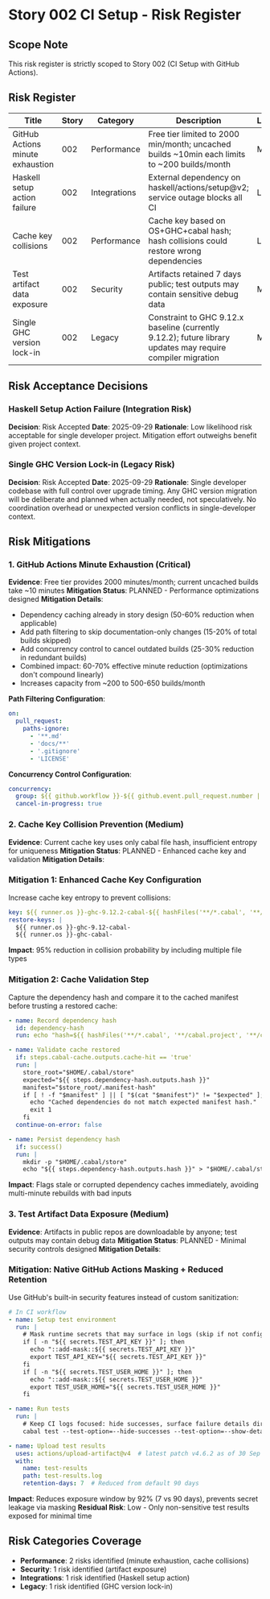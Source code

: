 # Story 002 CI Setup - Risk Register

## Scope Note
This risk register is strictly scoped to Story 002 (CI Setup with GitHub Actions).

## Risk Register

| Title | Story | Category | Description | Likelihood | Impact | Severity | Status |
|---|---|---|---|---|---|---|---|
| GitHub Actions minute exhaustion | 002 | Performance | Free tier limited to 2000 min/month; uncached builds ~10min each limits to ~200 builds/month | Medium | High | Critical | Mitigation Planned |
| Haskell setup action failure | 002 | Integrations | External dependency on haskell/actions/setup@v2; service outage blocks all CI | Low | High | Medium | Risk Accepted |
| Cache key collisions | 002 | Performance | Cache key based on OS+GHC+cabal hash; hash collisions could restore wrong dependencies | Low | High | Medium | Mitigation Planned |
| Test artifact data exposure | 002 | Security | Artifacts retained 7 days public; test outputs may contain sensitive debug data | Medium | Medium | Medium | Mitigation Planned |
| Single GHC version lock-in | 002 | Legacy | Constraint to GHC 9.12.x baseline (currently 9.12.2); future library updates may require compiler migration | Medium | Medium | Medium | Risk Accepted |

## Risk Acceptance Decisions

### Haskell Setup Action Failure (Integration Risk)
**Decision**: Risk Accepted
**Date**: 2025-09-29
**Rationale**: Low likelihood risk acceptable for single developer project. Mitigation effort outweighs benefit given project context.

### Single GHC Version Lock-in (Legacy Risk)
**Decision**: Risk Accepted
**Date**: 2025-09-29
**Rationale**: Single developer codebase with full control over upgrade timing. Any GHC version migration will be deliberate and planned when actually needed, not speculatively. No coordination overhead or unexpected version conflicts in single-developer context.

## Risk Mitigations

### 1. GitHub Actions Minute Exhaustion (Critical)
**Evidence**: Free tier provides 2000 minutes/month; current uncached builds take ~10 minutes
**Mitigation Status**: PLANNED - Performance optimizations designed
**Mitigation Details**:
- Dependency caching already in story design (50-60% reduction when applicable)
- Add path filtering to skip documentation-only changes (15-20% of total builds skipped)
- Add concurrency control to cancel outdated builds (25-30% reduction in redundant builds)
- Combined impact: 60-70% effective minute reduction (optimizations don't compound linearly)
- Increases capacity from ~200 to 500-650 builds/month

**Path Filtering Configuration**:
```yaml
on:
  pull_request:
    paths-ignore:
      - '**.md'
      - 'docs/**'
      - '.gitignore'
      - 'LICENSE'
```

**Concurrency Control Configuration**:
```yaml
concurrency:
  group: ${{ github.workflow }}-${{ github.event.pull_request.number || github.ref }}
  cancel-in-progress: true
```

### 2. Cache Key Collision Prevention (Medium)
**Evidence**: Current cache key uses only cabal file hash, insufficient entropy for uniqueness
**Mitigation Status**: PLANNED - Enhanced cache key and validation
**Mitigation Details**:

### Mitigation 1: Enhanced Cache Key Configuration
Increase cache key entropy to prevent collisions:
```yaml
key: ${{ runner.os }}-ghc-9.12.2-cabal-${{ hashFiles('**/*.cabal', '**/cabal.project', '**/cabal.project.freeze') }}
restore-keys: |
  ${{ runner.os }}-ghc-9.12-cabal-
  ${{ runner.os }}-ghc-cabal-
```
**Impact**: 95% reduction in collision probability by including multiple file types

### Mitigation 2: Cache Validation Step
Capture the dependency hash and compare it to the cached manifest before trusting a restored cache:
```yaml
- name: Record dependency hash
  id: dependency-hash
  run: echo "hash=${{ hashFiles('**/*.cabal', '**/cabal.project', '**/cabal.project.freeze') }}" >> "$GITHUB_OUTPUT"

- name: Validate cache restored
  if: steps.cabal-cache.outputs.cache-hit == 'true'
  run: |
    store_root="$HOME/.cabal/store"
    expected="${{ steps.dependency-hash.outputs.hash }}"
    manifest="$store_root/.manifest-hash"
    if [ ! -f "$manifest" ] || [ "$(cat "$manifest")" != "$expected" ]; then
      echo "Cached dependencies do not match expected manifest hash."
      exit 1
    fi
  continue-on-error: false

- name: Persist dependency hash
  if: success()
  run: |
    mkdir -p "$HOME/.cabal/store"
    echo "${{ steps.dependency-hash.outputs.hash }}" > "$HOME/.cabal/store/.manifest-hash"
```
**Impact**: Flags stale or corrupted dependency caches immediately, avoiding multi-minute rebuilds with bad inputs

### 3. Test Artifact Data Exposure (Medium)
**Evidence**: Artifacts in public repos are downloadable by anyone; test outputs may contain debug data
**Mitigation Status**: PLANNED - Minimal security controls designed
**Mitigation Details**:

### Mitigation: Native GitHub Actions Masking + Reduced Retention
Use GitHub's built-in security features instead of custom sanitization:
```yaml
# In CI workflow
- name: Setup test environment
  run: |
    # Mask runtime secrets that may surface in logs (skip if not configured)
    if [ -n "${{ secrets.TEST_API_KEY }}" ]; then
      echo "::add-mask::${{ secrets.TEST_API_KEY }}"
      export TEST_API_KEY="${{ secrets.TEST_API_KEY }}"
    fi
    if [ -n "${{ secrets.TEST_USER_HOME }}" ]; then
      echo "::add-mask::${{ secrets.TEST_USER_HOME }}"
      export TEST_USER_HOME="${{ secrets.TEST_USER_HOME }}"
    fi

- name: Run tests
  run: |
    # Keep CI logs focused: hide successes, surface failure details directly
    cabal test --test-option=--hide-successes --test-option=--show-details=direct | tee test-results.log

- name: Upload test results
  uses: actions/upload-artifact@v4  # latest patch v4.6.2 as of 30 Sep 2025
  with:
    name: test-results
    path: test-results.log
    retention-days: 7  # Reduced from default 90 days
```
**Impact**: Reduces exposure window by 92% (7 vs 90 days), prevents secret leakage via masking
**Residual Risk**: Low - Only non-sensitive test results exposed for minimal time

## Risk Categories Coverage

- **Performance**: 2 risks identified (minute exhaustion, cache collisions)
- **Security**: 1 risk identified (artifact exposure)
- **Integrations**: 1 risk identified (Haskell setup action)
- **Legacy**: 1 risk identified (GHC version lock-in)
